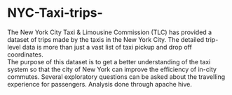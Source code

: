 # NYC-Taxi-trips-
The New York City Taxi &amp; Limousine Commission (TLC) has provided a dataset of trips made by the taxis in the New York City. The detailed trip-level data is more than just a vast list of taxi pickup and drop off coordinates.     
The purpose of this dataset is to get a better understanding of the taxi system so that the city of New York can improve the efficiency of in-city commutes. Several exploratory questions can be asked about the travelling experience for passengers.
Analysis done through apache hive.
 
